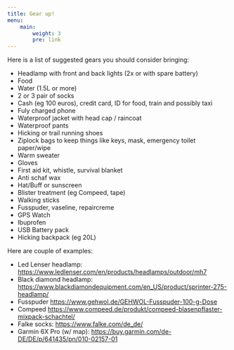 ```yaml
---
title: Gear up!
menu:
    main: 
        weight: 3
        pre: link
---
```


Here is a list of suggested gears you should consider bringing:
- Headlamp with front and back lights (2x or with spare battery)  
- Food  
- Water (1.5L or more)
- 2 or 3 pair of socks
- Cash (eg 100 euros), credit card, ID for food, train and possibly taxi
- Fuly charged phone
- Waterproof jacket with head cap / raincoat
- Waterproof pants
- Hicking or trail running shoes
- Ziplock bags to keep things like keys, mask, emergency toilet paper/wipe
- Warm sweater
- Gloves
- First aid kit, whistle, survival blanket
- Anti schaf wax
- Hat/Buff or sunscreen
- Blister treatment (eg Compeed, tape)
- Walking sticks
- Fusspuder, vaseline, repaircreme
- GPS Watch
- Ibuprofen
- USB Battery pack
- Hicking backpack (eg 20L)

Here are couple of examples:
- Led Lenser headlamp: https://www.ledlenser.com/en/products/headlamps/outdoor/mh7 
- Black diamond headlamp: https://www.blackdiamondequipment.com/en_US/product/sprinter-275-headlamp/
- Fusspuder https://www.gehwol.de/GEHWOL-Fusspuder-100-g-Dose
- Compeed https://www.compeed.de/produkt/compeed-blasenpflaster-mixpack-schachtel/
- Falke socks: https://www.falke.com/de_de/ 
- Garmin 6X Pro (w/ map): https://buy.garmin.com/de-DE/DE/p/641435/pn/010-02157-01
